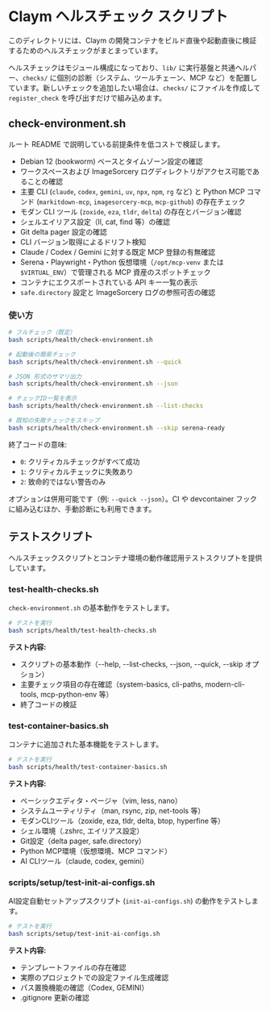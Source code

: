 # Claym ヘルスチェック スクリプト

このディレクトリには、Claym の開発コンテナをビルド直後や起動直後に検証するためのヘルスチェックがまとまっています。

ヘルスチェックはモジュール構成になっており、`lib/` に実行基盤と共通ヘルパー、`checks/` に個別の診断（システム、ツールチェーン、MCP など）を配置しています。新しいチェックを追加したい場合は、`checks/` にファイルを作成して `register_check` を呼び出すだけで組み込めます。

## check-environment.sh

ルート README で説明している前提条件を低コストで検証します。

- Debian 12 (bookworm) ベースとタイムゾーン設定の確認
- ワークスペースおよび ImageSorcery ログディレクトリがアクセス可能であることの確認
- 主要 CLI (`claude`, `codex`, `gemini`, `uv`, `npx`, `npm`, `rg` など) と Python MCP コマンド (`markitdown-mcp`, `imagesorcery-mcp`, `mcp-github`) の存在チェック
- モダン CLI ツール (`zoxide`, `eza`, `tldr`, `delta`) の存在とバージョン確認
- シェルエイリアス設定（ll, cat, find 等）の確認
- Git delta pager 設定の確認
- CLI バージョン取得によるドリフト検知
- Claude / Codex / Gemini に対する既定 MCP 登録の有無確認
- Serena・Playwright・Python 仮想環境（`/opt/mcp-venv` または `$VIRTUAL_ENV`）で管理される MCP 資産のスポットチェック
- コンテナにエクスポートされている API キー一覧の表示
- `safe.directory` 設定と ImageSorcery ログの参照可否の確認

### 使い方

```bash
# フルチェック（既定）
bash scripts/health/check-environment.sh

# 起動後の簡易チェック
bash scripts/health/check-environment.sh --quick

# JSON 形式のサマリ出力
bash scripts/health/check-environment.sh --json

# チェックID一覧を表示
bash scripts/health/check-environment.sh --list-checks

# 既知の失敗チェックをスキップ
bash scripts/health/check-environment.sh --skip serena-ready
```

終了コードの意味:

- `0`: クリティカルチェックがすべて成功
- `1`: クリティカルチェックに失敗あり
- `2`: 致命的ではない警告のみ

オプションは併用可能です（例: `--quick --json`）。CI や devcontainer フックに組み込むほか、手動診断にも利用できます。

## テストスクリプト

ヘルスチェックスクリプトとコンテナ環境の動作確認用テストスクリプトを提供しています。

### test-health-checks.sh

`check-environment.sh` の基本動作をテストします。

```bash
# テストを実行
bash scripts/health/test-health-checks.sh
```

**テスト内容:**
- スクリプトの基本動作（--help, --list-checks, --json, --quick, --skip オプション）
- 主要チェック項目の存在確認（system-basics, cli-paths, modern-cli-tools, mcp-python-env 等）
- 終了コードの検証

### test-container-basics.sh

コンテナに追加された基本機能をテストします。

```bash
# テストを実行
bash scripts/health/test-container-basics.sh
```

**テスト内容:**
- ベーシックエディタ・ページャ（vim, less, nano）
- システムユーティリティ（man, rsync, zip, net-tools 等）
- モダンCLIツール（zoxide, eza, tldr, delta, btop, hyperfine 等）
- シェル環境（.zshrc, エイリアス設定）
- Git設定（delta pager, safe.directory）
- Python MCP環境（仮想環境、MCP コマンド）
- AI CLIツール（claude, codex, gemini）

### scripts/setup/test-init-ai-configs.sh

AI設定自動セットアップスクリプト (`init-ai-configs.sh`) の動作をテストします。

```bash
# テストを実行
bash scripts/setup/test-init-ai-configs.sh
```

**テスト内容:**
- テンプレートファイルの存在確認
- 実際のプロジェクトでの設定ファイル生成確認
- パス置換機能の確認（Codex, GEMINI）
- .gitignore 更新の確認
